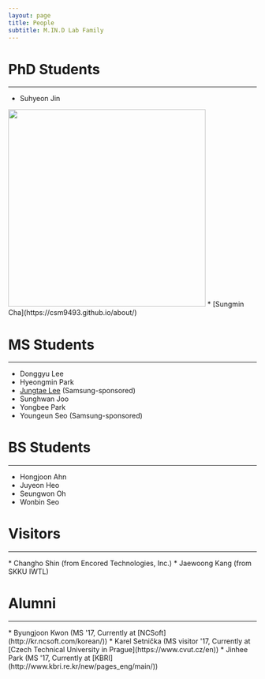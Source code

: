 ```yaml
---
layout: page
title: People
subtitle: M.IN.D Lab Family
---
```


# PhD Students
<hr>

* Suhyeon Jin  
<img src="https://raw.githubusercontent.com/mindlab-skku/mindlab-skku.github.io/master/img/Suhyeon_Jin.jpeg" width="400">
* [Sungmin Cha](https://csm9493.github.io/about/)  

# MS Students
<hr>

* Donggyu Lee     
* Hyeongmin Park
* [Jungtae Lee](https://jungtae9lee.github.io/about/) (Samsung-sponsored)
* Sunghwan Joo
* Yongbee Park
* Youngeun Seo (Samsung-sponsored)

# BS Students
<hr>

* Hongjoon Ahn
* Juyeon Heo
* Seungwon Oh
* Wonbin Seo   


# Visitors
<hr>
* Changho Shin (from Encored Technologies, Inc.)
* Jaewoong Kang (from SKKU IWTL)


# Alumni
<hr>
* Byungjoon Kwon (MS '17, Currently at [NCSoft](http://kr.ncsoft.com/korean/))
* Karel Setnička (MS visitor '17, Currently at [Czech Technical University in Prague](https://www.cvut.cz/en))
* Jinhee Park (MS '17, Currently at [KBRI](http://www.kbri.re.kr/new/pages_eng/main/))

